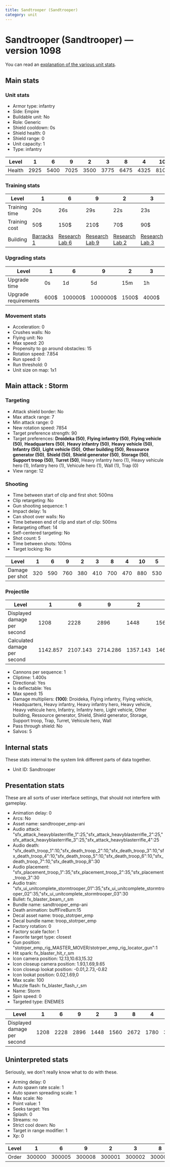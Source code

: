 ```yaml
---
title: Sandtrooper (Sandtrooper)
category: unit
---
```


# Sandtrooper (Sandtrooper) — version 1098

You can read an [explanation  of the various unit stats](unitexplained.md).

## Main stats

### Unit stats

  * Armor type: infantry
  * Side: Empire
  * Buildable unit: No
  * Role: Generic
  * Shield cooldown: 0s
  * Shield health: 0
  * Shield range: 0
  * Unit capacity: 1
  * Type: infantry

|Level |1   |6   |9   |2   |3   |8   |4   |10  |5   |7   |
|------|----|----|----|----|----|----|----|----|----|----|
|Health|2925|5400|7025|3500|3775|6475|4325|8100|4850|5950|


### Training stats

|Level        |1                                |6                                      |9                                      |2                                      |3                                      |8                                      |4                                      |10                                      |5                                      |7                                      |
|-------------|---------------------------------|---------------------------------------|---------------------------------------|---------------------------------------|---------------------------------------|---------------------------------------|---------------------------------------|----------------------------------------|---------------------------------------|---------------------------------------|
|Training time|20s                              |26s                                    |29s                                    |22s                                    |23s                                    |28s                                    |24s                                    |30s                                     |25s                                    |27s                                    |
|Training cost|50$                              |150$                                   |210$                                   |70$                                    |90$                                    |200$                                   |110$                                   |230$                                    |130$                                   |170$                                   |
|Building     |[Barracks 1](empireBarracks.html)|[Research Lab 6](empireOffenseLab.html)|[Research Lab 9](empireOffenseLab.html)|[Research Lab 2](empireOffenseLab.html)|[Research Lab 3](empireOffenseLab.html)|[Research Lab 8](empireOffenseLab.html)|[Research Lab 4](empireOffenseLab.html)|[Research Lab 10](empireOffenseLab.html)|[Research Lab 5](empireOffenseLab.html)|[Research Lab 7](empireOffenseLab.html)|


### Upgrading stats

|Level               |1   |6      |9       |2    |3    |8      |4     |10      |5     |7      |
|--------------------|----|-------|--------|-----|-----|-------|------|--------|------|-------|
|Upgrade time        |0s  |1d     |5d      |15m  |1h   |3d12h  |3h30m |1w1d    |8h    |2d     |
|Upgrade requirements|600$|100000$|1000000$|1500$|4000$|320000$|12500$|1750000$|25000$|160000$|


### Movement stats

  * Acceleration: 0
  * Crushes walls: No
  * Flying unit: No
  * Max speed: 20
  * Propensity to go around obstacles: 15
  * Rotation speed: 7.854
  * Run speed: 0
  * Run threshold: 0
  * Unit size on map: 1x1

## Main attack : Storm

### Targeting

  * Attack shield border: No
  * Max attack range: 7
  * Min attack range: 0
  * New rotation speed: 7854
  * Target preference strength: 90
  * Target preferences: **Droideka (50)**, **Flying infantry (50)**, **Flying vehicle (50)**, **Headquarters (50)**, **Heavy infantry (50)**, **Heavy vehicle (50)**, **Infantry (50)**, **Light vehicle (50)**, **Other building (50)**, **Ressource generator (50)**, **Shield (50)**, **Shield generator (50)**, **Storage (50)**, **Support troop (50)**, **Turret (50)**, Heavy infantry hero (1), Heavy vehicule hero (1), Infantry hero (1), Vehicule hero (1), Wall (1), Trap (0)
  * View range: 12

### Shooting

  * Time between start of clip and first shot: 500ms
  * Clip retargeting: No
  * Gun shooting sequence: 1
  * Impact delay: 1s
  * Can shoot over walls: No
  * Time between end of clip and start of clip: 500ms
  * Retargeting offset: 14
  * Self-centered targeting: No
  * Shot count: 5
  * Time between shots: 100ms
  * Target locking: No

|Level          |1  |6  |9  |2  |3  |8  |4  |10 |5  |7  |
|---------------|---|---|---|---|---|---|---|---|---|---|
|Damage per shot|320|590|760|380|410|700|470|880|530|640|


### Projectile

|Level                       |1       |6       |9       |2       |3       |8   |4       |10      |5       |7       |
|----------------------------|--------|--------|--------|--------|--------|----|--------|--------|--------|--------|
|Displayed damage per second |1208    |2228    |2896    |1448    |1560    |2672|1780    |3340    |2004    |2448    |
|Calculated damage per second|1142.857|2107.143|2714.286|1357.143|1464.286|2500|1678.571|3142.857|1892.857|2285.714|


  * Cannons per sequence: 1
  * Cliptime: 1.400s
  * Directional: Yes
  * Is deflectable: Yes
  * Max speed: 15
  * Damage multipliers: **(100)**: Droideka, Flying infantry, Flying vehicle, Headquarters, Heavy infantry, Heavy infantry hero, Heavy vehicle, Heavy vehicule hero, Infantry, Infantry hero, Light vehicle, Other building, Ressource generator, Shield, Shield generator, Storage, Support troop, Trap, Turret, Vehicule hero, Wall
  * Pass through shield: No
  * Salvos: 5

## Internal stats

These stats internal to the system link different parts of data together.

  * Unit ID: Sandtrooper

## Presentation stats

These are all sorts of user interface settings, that should not interfere with gameplay.

  * Animation delay: 0
  * Arcs: No
  * Asset name: sandtrooper_emp-ani
  * Audio attack: "sfx_attack_heavyblasterrifle_1":25,"sfx_attack_heavyblasterrifle_2":25,"sfx_attack_heavyblasterrifle_3":25,"sfx_attack_heavyblasterrifle_4":25
  * Audio death: "sfx_death_troop_1":10,"sfx_death_troop_2":10,"sfx_death_troop_3":10,"sfx_death_troop_4":10,"sfx_death_troop_5":10,"sfx_death_troop_6":10,"sfx_death_troop_7":10,"sfx_death_troop_8":30
  * Audio placement: "sfx_placement_troop_1":35,"sfx_placement_troop_2":35,"sfx_placement_troop_3":30
  * Audio train: "sfx_ui_unitcomplete_stormtrooper_01":35,"sfx_ui_unitcomplete_stormtrooper_02":35,"sfx_ui_unitcomplete_stormtrooper_03":30
  * Bullet: fx_blaster_beam_r_sm
  * Bundle name: sandtrooper_emp-ani
  * Death animation: buffFireBurn:15
  * Decal asset name: troop_stotrper_emp
  * Decal bundle name: troop_stotrper_emp
  * Factory rotation: 0
  * Factory scale factor: 1
  * Favorite target type: closest
  * Gun position: "stotrper_emp_rig_MASTER_MOVER/stotrper_emp_rig_locator_gun":1
  * Hit spark: fx_blaster_hit_r_sm
  * Icon camera position: 12.13,10.63,15.32
  * Icon closeup camera position: 1.93,1.69,9.65
  * Icon closeup lookat position: -0.01,2.73,-0.82
  * Icon lookat position: 0.02,1.69,0
  * Max scale: 100
  * Muzzle flash: fx_blaster_flash_r_sm
  * Name: Storm
  * Spin speed: 0
  * Targeted type: ENEMIES

|Level                      |1   |6   |9   |2   |3   |8   |4   |10  |5   |7   |
|---------------------------|----|----|----|----|----|----|----|----|----|----|
|Displayed damage per second|1208|2228|2896|1448|1560|2672|1780|3340|2004|2448|


## Uninterpreted stats

Seriously, we don't really know what to do with these.

  * Arming delay: 0
  * Auto spawn rate scale: 1
  * Auto spawn spreading scale: 1
  * Max scale: No
  * Point value: 1
  * Seeks target: Yes
  * Splash: 0
  * Streams: no
  * Strict cool down: No
  * Target in range modifier: 1
  * Xp: 0

|Level|1     |6     |9     |2     |3     |8     |4     |10    |5     |7     |
|-----|------|------|------|------|------|------|------|------|------|------|
|Order|300000|300005|300008|300001|300002|300007|300003|300009|300004|300006|


